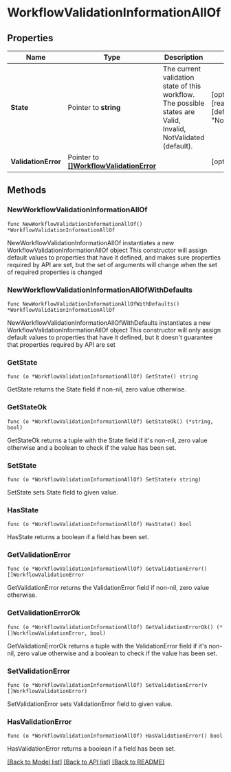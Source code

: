 # WorkflowValidationInformationAllOf

## Properties

Name | Type | Description | Notes
------------ | ------------- | ------------- | -------------
**State** | Pointer to **string** | The current validation state of this workflow. The possible states are Valid, Invalid, NotValidated (default). | [optional] [readonly] [default to "NotValidated"]
**ValidationError** | Pointer to [**[]WorkflowValidationError**](workflow.ValidationError.md) |  | [optional] 

## Methods

### NewWorkflowValidationInformationAllOf

`func NewWorkflowValidationInformationAllOf() *WorkflowValidationInformationAllOf`

NewWorkflowValidationInformationAllOf instantiates a new WorkflowValidationInformationAllOf object
This constructor will assign default values to properties that have it defined,
and makes sure properties required by API are set, but the set of arguments
will change when the set of required properties is changed

### NewWorkflowValidationInformationAllOfWithDefaults

`func NewWorkflowValidationInformationAllOfWithDefaults() *WorkflowValidationInformationAllOf`

NewWorkflowValidationInformationAllOfWithDefaults instantiates a new WorkflowValidationInformationAllOf object
This constructor will only assign default values to properties that have it defined,
but it doesn't guarantee that properties required by API are set

### GetState

`func (o *WorkflowValidationInformationAllOf) GetState() string`

GetState returns the State field if non-nil, zero value otherwise.

### GetStateOk

`func (o *WorkflowValidationInformationAllOf) GetStateOk() (*string, bool)`

GetStateOk returns a tuple with the State field if it's non-nil, zero value otherwise
and a boolean to check if the value has been set.

### SetState

`func (o *WorkflowValidationInformationAllOf) SetState(v string)`

SetState sets State field to given value.

### HasState

`func (o *WorkflowValidationInformationAllOf) HasState() bool`

HasState returns a boolean if a field has been set.

### GetValidationError

`func (o *WorkflowValidationInformationAllOf) GetValidationError() []WorkflowValidationError`

GetValidationError returns the ValidationError field if non-nil, zero value otherwise.

### GetValidationErrorOk

`func (o *WorkflowValidationInformationAllOf) GetValidationErrorOk() (*[]WorkflowValidationError, bool)`

GetValidationErrorOk returns a tuple with the ValidationError field if it's non-nil, zero value otherwise
and a boolean to check if the value has been set.

### SetValidationError

`func (o *WorkflowValidationInformationAllOf) SetValidationError(v []WorkflowValidationError)`

SetValidationError sets ValidationError field to given value.

### HasValidationError

`func (o *WorkflowValidationInformationAllOf) HasValidationError() bool`

HasValidationError returns a boolean if a field has been set.


[[Back to Model list]](../README.md#documentation-for-models) [[Back to API list]](../README.md#documentation-for-api-endpoints) [[Back to README]](../README.md)


